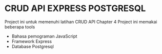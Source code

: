 # CRUD API EXPRESS POSTGRESQL

Project ini untuk memenuhi latihan CRUD API Chapter 4
Project ini memakai beberapa tools

- Bahasa pemograman JavaScript
- Framework Express
- Database Postgresql
